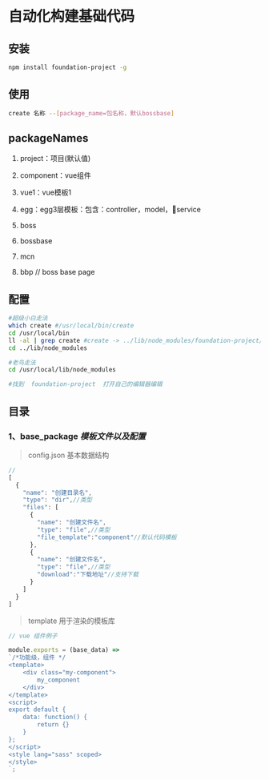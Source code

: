 # 自动化构建基础代码

## 安装
```sh
npm install foundation-project -g
```
## 使用
```sh
create 名称 --[package_name=包名称，默认bossbase]
```

## packageNames

1. project：项目(默认值)

2. component：vue组件

3. vue1：vue模板1

4. egg：egg3层模板：包含：controller，model，service

5. boss

6. bossbase

7. mcn

8. bbp // boss base page

## 配置
```sh
#超级小白走法
which create #/usr/local/bin/create
cd /usr/local/bin
ll -al | grep create #create -> ../lib/node_modules/foundation-project/bin/create.js
cd ../lib/node_modules

#老鸟走法
cd /usr/local/lib/node_modules

#找到  foundation-project  打开自己的编辑器编辑
```
## 目录
### 1、base_package _模板文件以及配置_
> config.json  基本数据结构
```js
// 
[
  {
    "name": "创建目录名",
    "type": "dir",//类型
    "files": [
      {
        "name": "创建文件名",
        "type": "file",//类型
        "file_template":"component"//默认代码模板
      },
      {
        "name": "创建文件名",
        "type": "file",//类型
        "download":"下载地址"//支持下载
      }
    ]
  }
]
```
> template  用于渲染的模板库
```js
// vue 组件例子

module.exports = (base_data) =>
`/*功能级，组件 */
<template>
    <div class="my-component">
        my_component
    </div>
</template>
<script>
export default {
    data: function() {
        return {}
    }
};
</script>
<style lang="sass" scoped>
</style>
`;
```